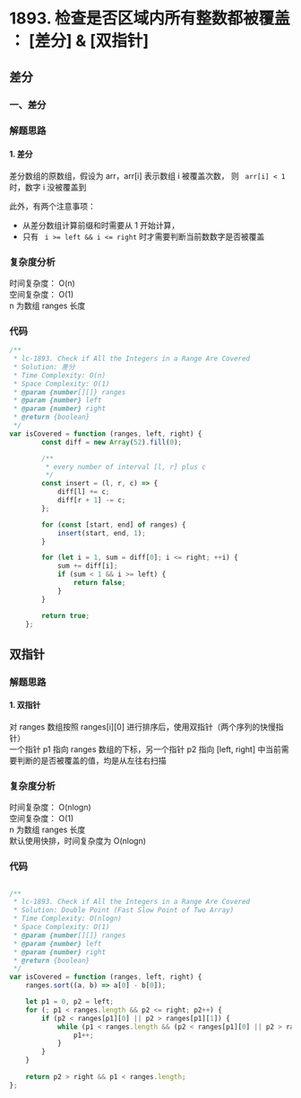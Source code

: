 # 1893. 检查是否区域内所有整数都被覆盖 ： [差分] & [双指针]

## 差分

### 一、差分

### 解题思路

#### 1. 差分

差分数组的原数组，假设为 arr，arr[i] 表示数组 i 被覆盖次数， 则 ` arr[i] < 1` 时，数字 i 没被覆盖到

此外，有两个注意事项：

- 从差分数组计算前缀和时需要从 1 开始计算，
- 只有 ` i >= left && i <= right` 时才需要判断当前数数字是否被覆盖

### 复杂度分析

时间复杂度： O(n)  
空间复杂度： O(1)  
n 为数组 ranges 长度

### 代码

```javascript
/**
 * lc-1893. Check if All the Integers in a Range Are Covered
 * Solution: 差分
 * Time Complexity: O(n)
 * Space Complexity: O(1)
 * @param {number[][]} ranges
 * @param {number} left
 * @param {number} right
 * @return {boolean}
 */
var isCovered = function (ranges, left, right) {
        const diff = new Array(52).fill(0);

        /**
         * every number of interval [l, r] plus c
         */
        const insert = (l, r, c) => {
            diff[l] += c;
            diff[r + 1] -= c;
        };

        for (const [start, end] of ranges) {
            insert(start, end, 1);
        }

        for (let i = 1, sum = diff[0]; i <= right; ++i) {
            sum += diff[i];
            if (sum < 1 && i >= left) {
                return false;
            }
        }

        return true;
    };
```

## 双指针

### 解题思路

#### 1. 双指针

对 ranges 数组按照 ranges[i][0] 进行排序后，使用双指针（两个序列的快慢指针）    
一个指针 p1 指向 ranges 数组的下标，另一个指针 p2 指向 [left, right] 中当前需要判断的是否被覆盖的值，均是从左往右扫描

### 复杂度分析

时间复杂度： O(nlogn)  
空间复杂度： O(1)    
n 为数组 ranges 长度  
默认使用快排，时间复杂度为 O(nlogn)

### 代码

```javascript

/**
 * lc-1893. Check if All the Integers in a Range Are Covered
 * Solution: Double Point (Fast Slow Point of Two Array)
 * Time Complexity: O(nlogn)
 * Space Complexity: O(1)
 * @param {number[][]} ranges
 * @param {number} left
 * @param {number} right
 * @return {boolean}
 */
var isCovered = function (ranges, left, right) {
    ranges.sort((a, b) => a[0] - b[0]);

    let p1 = 0, p2 = left;
    for (; p1 < ranges.length && p2 <= right; p2++) {
        if (p2 < ranges[p1][0] || p2 > ranges[p1][1]) {
            while (p1 < ranges.length && (p2 < ranges[p1][0] || p2 > ranges[p1][1])) {
                p1++;
            }
        }
    }
    
    return p2 > right && p1 < ranges.length;
};

```
